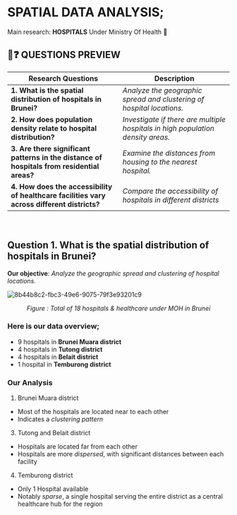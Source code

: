 # SPATIAL DATA ANALYSIS;

Main research: **HOSPITALS** Under Ministry Of Health 🏥


## 📍❓ QUESTIONS PREVIEW

| **Research Questions** | **Description** |
| --- | --- |
| **1. What is the spatial distribution of hospitals in Brunei?** | *Analyze the geographic spread and clustering of hospital locations.* |
| **2. How does population density relate to hospital distribution?**  | *Investigate if there are multiple hospitals in high population density areas.* |
| **3. Are there significant patterns in the distance of hospitals from residential areas?** | *Examine the distances from housing to the nearest hospital.* |
| **4. How does the accessibility of healthcare facilities vary across different districts?** | *Compare the accessibility of hospitals in different districts* |

ㅤ

## Question 1.  What is the spatial distribution of hospitals in Brunei?
**Our objective**: *Analyze the geographic spread and clustering of hospital locations.*

![8b44b8c2-fbc3-49e6-9075-79f3e93201c9](https://github.com/user-attachments/assets/d98654b4-9751-4c85-93a1-8048b24bfa8b)
<p align="center"><i>Figure : Total of 18 hospitals & healthcare under MOH in Brunei</i></p>


### **Here is our data overview;**
* 9 hospitals in **Brunei Muara district**
* ⁠4 hospitals in **Tutong district**
* ⁠4 hospitals in **Belait district**
* ⁠1 hospital in **Temburong district**

### **Our Analysis**
1. Brunei Muara district
* Most of the hospitals are located near to each other
* Indicates a *clustering pattern*
  
3. ⁠Tutong and Belait district
* Hospitals are located far from each other
* Hospitals are more *dispersed*, with significant distances between each facility

4. Temburong district
* Only 1 Hospital available
* Notably *sparse*, a single hospital serving the entire district as a central healthcare hub for the region




